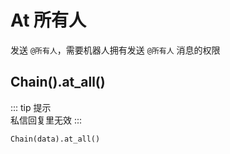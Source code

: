 # At 所有人

发送 `@所有人`，需要机器人拥有发送 `@所有人` 消息的权限

## Chain().at_all()

::: tip 提示<br>
私信回复里无效
:::

```python
Chain(data).at_all()
```
